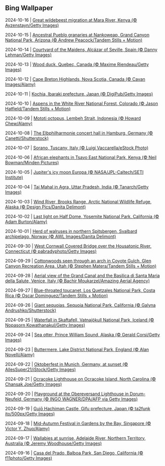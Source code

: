 ## Bing Wallpaper
2024-10-16 | [Great wildebeest migration at Mara River, Kenya (© Ayzenstayn/Getty Images)](./wallpaper/2024-10-16.jpg) 

2024-10-15 | [Ancestral Pueblo granaries at Nankoweap, Grand Canyon National Park, Arizona (© Andrew Peacock/Tandem Stills + Motion)](./wallpaper/2024-10-15.jpg) 

2024-10-14 | [Courtyard of the Maidens, Alcázar of Seville, Spain (© Danny Lehman/Getty Images)](./wallpaper/2024-10-14.jpg) 

2024-10-13 | [Wood duck, Quebec, Canada (© Maxime Riendeau/Getty Images)](./wallpaper/2024-10-13.jpg) 

2024-10-12 | [Cape Breton Highlands, Nova Scotia, Canada (© Cavan Images/Alamy)](./wallpaper/2024-10-12.jpg) 

2024-10-11 | [Kochia, Ibaraki prefecture, Japan (© DigiPub/Getty Images)](./wallpaper/2024-10-11.jpg) 

2024-10-10 | [Aspens in the White River National Forest, Colorado (© Jason Hatfield/Tandem Stills + Motion)](./wallpaper/2024-10-10.jpg) 

2024-10-09 | [Mototi octopus, Lembeh Strait, Indonesia (© Howard Chew/Alamy)](./wallpaper/2024-10-09.jpg) 

2024-10-08 | [The Elbphilharmonie concert hall in Hamburg, Germany (© Canetti/Shutterstock)](./wallpaper/2024-10-08.jpg) 

2024-10-07 | [Sorano, Tuscany, Italy (© Luigi Vaccarella/eStock Photo)](./wallpaper/2024-10-07.jpg) 

2024-10-06 | [African elephants in Tsavo East National Park, Kenya (© Neil Bowman/Minden Pictures)](./wallpaper/2024-10-06.jpg) 

2024-10-05 | [Jupiter's icy moon Europa (© NASA/JPL-Caltech/SETI Institute)](./wallpaper/2024-10-05.jpg) 

2024-10-04 | [Taj Mahal in Agra, Uttar Pradesh, India (© Tanarch/Getty Images)](./wallpaper/2024-10-04.jpg) 

2024-10-03 | [Wind River, Brooks Range, Arctic National Wildlife Refuge, Alaska (© Design Pics/Danita Delimont)](./wallpaper/2024-10-03.jpg) 

2024-10-02 | [Last light on Half Dome, Yosemite National Park, California (© Adam Burton/Alamy)](./wallpaper/2024-10-02.jpg) 

2024-10-01 | [Herd of walruses in northern Spitsbergen, Svalbard archipelago, Norway (© AWL Images/Danita Delimont)](./wallpaper/2024-10-01.jpg) 

2024-09-30 | [West Cornwall Covered Bridge over the Housatonic River, Connecticut (© pabradyphoto/Getty Images)](./wallpaper/2024-09-30.jpg) 

2024-09-29 | [Cottonwoods seen through an arch in Coyote Gulch, Glen Canyon Recreation Area, Utah (© Stephen Matera/Tandem Stills + Motion)](./wallpaper/2024-09-29.jpg) 

2024-09-28 | [Aerial view of the Grand Canal and the Basilica di Santa Maria della Salute, Venice, Italy (© Bachir Moukarzel/Amazing Aerial Agency)](./wallpaper/2024-09-28.jpg) 

2024-09-27 | [Blue-throated toucanet, Los Quetzales National Park, Costa Rica (© Oscar Dominguez/Tandem Stills + Motion)](./wallpaper/2024-09-27.jpg) 

2024-09-26 | [Giant sequoias, Sequoia National Park, California (© Galyna Andrushko/Shutterstock)](./wallpaper/2024-09-26.jpg) 

2024-09-25 | [Waterfall in Skaftafell, Vatnajökull National Park, Iceland (© Nopasorn Kowathanakul/Getty Images)](./wallpaper/2024-09-25.jpg) 

2024-09-24 | [Sea otter, Prince William Sound, Alaska (© Gerald Corsi/Getty Images)](./wallpaper/2024-09-24.jpg) 

2024-09-23 | [Buttermere, Lake District National Park, England (© Alan Novelli/Alamy)](./wallpaper/2024-09-23.jpg) 

2024-09-22 | [Oktoberfest in Munich, Germany, at sunset (© AllesSuper21/iStock/Getty Images)](./wallpaper/2024-09-22.jpg) 

2024-09-21 | [Ocracoke Lighthouse on Ocracoke Island, North Carolina (© Chansak Joe/Getty Images)](./wallpaper/2024-09-21.jpg) 

2024-09-20 | [Playground at the Obereversand Lighthouse in Dorum-Neufeld, Germany (© INGO WAGNER/DPA/AFP via Getty Images)](./wallpaper/2024-09-20.jpg) 

2024-09-19 | [Gujō Hachiman Castle, Gifu prefecture, Japan (© ta2funk ito/500px/Getty Images)](./wallpaper/2024-09-19.jpg) 

2024-09-18 | [Mid-Autumn Festival in Gardens by the Bay, Singapore (© Victor Y. Zhuo/Alamy)](./wallpaper/2024-09-18.jpg) 

2024-09-17 | [Wallabies at sunrise, Adelaide River, Northern Territory, Australia (© Jeremy Woodhouse/Getty Images)](./wallpaper/2024-09-17.jpg) 

2024-09-16 | [Casa del Prado, Balboa Park, San Diego, California (© f11photo/Getty Images)](./wallpaper/2024-09-16.jpg) 

